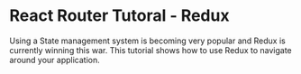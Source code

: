 # React Router Tutoral - Redux
Using a State management system is becoming very popular and Redux is currently winning this war. 
This tutorial shows how to use Redux to navigate around your application.
